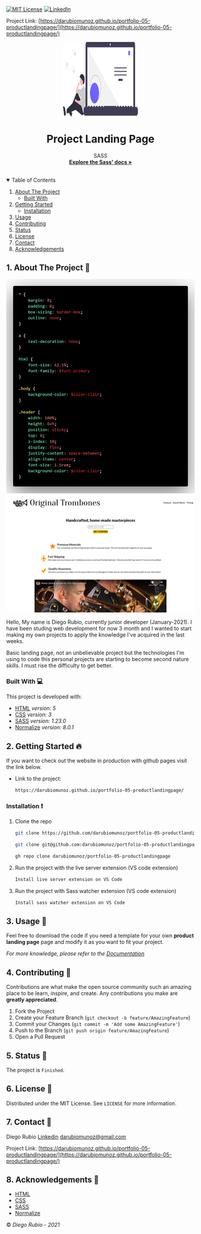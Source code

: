 <!-- PROJECT SHIELDS -->
<!--
*** I'm using markdown "reference style" links for readability.
*** Reference links are enclosed in brackets [ ] instead of parentheses ( ).
*** See the bottom of this document for the declaration of the reference variables
*** for contributors-url, forks-url, etc. This is an optional, concise syntax you may use.
*** https://www.markdownguide.org/basic-syntax/#reference-style-links
-->

[![MIT License][license-shield]][license-url]
[![LinkedIn][linkedin-shield]][linkedin-url]

<!-- PROJECT LOGO -->
Project Link: [https://darubiomunoz.github.io/portfolio-05-productlandingpage/](https://darubiomunoz.github.io/portfolio-05-productlandingpage/)
<br />
<p align="center">
  <a href="https://darubiomunoz.github.io/portfolio-05-productlandingpage/">
    <img src="./src/assets/images/readme-logo.svg" alt="Logo" width="200" height="200">
  </a>
  <h1 align="center">Project Landing Page</h1>
  <p align="center">
    SASS
    <br />
    <a href="https://sass-lang.com/documentation"><strong>Explore the Sass' docs »</strong></a>
    <br />
    <br />
  </p>
</p>

<!-- TABLE OF CONTENTS -->
<details open="open">
  <summary>Table of Contents</summary>
  <ol>
    <li>
      <a href="#about-the-project">About The Project</a>
      <ul>
        <li><a href="#built-with">Built With</a></li>
      </ul>
    </li>
    <li>
      <a href="#getting-started">Getting Started</a>
      <ul>
        <li><a href="#installation">Installation</a></li>
      </ul>
    </li>
    <li><a href="#usage">Usage</a></li>
    <li><a href="#contributing">Contributing</a></li>
    <li><a href="#">Status</a></li>
    <li><a href="#license">License</a></li>
    <li><a href="#contact">Contact</a></li>
    <li><a href="#acknowledgements">Acknowledgements</a></li>
  </ol>
</details>

<!-- ABOUT THE PROJECT -->
## 1. About The Project :round_pushpin:

![Product Code Screen Shot][code-screenshot]
![Product Screen Shot][product-screenshot-frontend]

Hello, My name is Diego Rubio, currently junior developer (January-2021). I have been studing web development for now 3 month and I wanted to start making my own projects to apply the knowledge I've acquired in the last weeks.

Basic landing page, not an unbelievable project but the technologies I'm using to code this personal projects are starting to become second nature skills. I must rise the difficulty to get better.

### Built With :computer:

This project is developed with:

* [HTML](https://developer.mozilla.org/en-US/docs/Web/Guide/HTML/HTML5) _version: 5_
* [CSS](https://developer.mozilla.org/en-US/docs/Web/CSS/Reference) _version: 3_
* [SASS](https://sass-lang.com/documentation) _version: 1.23.0_
* [Normalize](https://necolas.github.io/normalize.css/) _version: 8.0.1_

<!-- GETTING STARTED -->
## 2. Getting Started :fire:

If you want to check out the website in production with github pages visit the link below.

* Link to the project:
  ```sh
  https://darubiomunoz.github.io/portfolio-05-productlandingpage/
  ```

### Installation  :exclamation:

1. Clone the repo
   ```sh
   git clone https://github.com/darubiomunoz/portfolio-05-productlandingpage.git
   ```
   ```sh
   git clone git@github.com:darubiomunoz/portfolio-05-productlandingpage.git
   ```
   ```sh
   gh repo clone darubiomunoz/portfolio-05-productlandingpage
   ```


2. Run the project with the live server extension (VS code extension)
    ```sh
    Install live server extension on VS Code
    ```


3. Run the project with Sass watcher extension (VS code extension)
    ```sh
    Install sass watcher extension on VS Code
    ```
<!-- USAGE EXAMPLES -->
## 3. Usage :star2:

Feel free to download the code if you need a template for your own **product landing page** page and modify it as you want to fit your project.

_For more knowledge, please refer to the [Documentation](https://sass-lang.com/documentation)_

<!-- CONTRIBUTING -->
## 4. Contributing :tada:

Contributions are what make the open source community such an amazing place to be learn, inspire, and create. Any contributions you make are **greatly appreciated**.

1. Fork the Project
2. Create your Feature Branch (`git checkout -b feature/AmazingFeature`)
3. Commit your Changes (`git commit -m 'Add some AmazingFeature'`)
4. Push to the Branch (`git push origin feature/AmazingFeature`)
5. Open a Pull Request

<!-- Status -->
## 5. Status :memo:

The project is `Finished`.

<!-- LICENSE -->
## 6. License :memo:

Distributed under the MIT License. See `LICENSE` for more information.

<!-- CONTACT -->
## 7. Contact :e-mail:

Diego Rubio
[Linkedin](https://www.linkedin.com/in/darmdev/)
darubiomunoz@gmail.com

Project Link: [https://darubiomunoz.github.io/portfolio-05-productlandingpage/](https://darubiomunoz.github.io/portfolio-05-productlandingpage/)

<!-- ACKNOWLEDGEMENTS -->
## 8. Acknowledgements :clap:


* [HTML](https://developer.mozilla.org/en-US/docs/Web/Guide/HTML/HTML5)
* [CSS](https://developer.mozilla.org/en-US/docs/Web/CSS/Reference)
* [SASS](https://sass-lang.com/documentation)
* [Normalize](https://necolas.github.io/normalize.css/)

:copyright: _Diego Rubio - 2021_

<!-- MARKDOWN LINKS & IMAGES -->
<!-- https://www.markdownguide.org/basic-syntax/#reference-style-links -->

[license-shield]: https://img.shields.io/github/license/othneildrew/Best-README-Template.svg?style=for-the-badge
[license-url]: https://github.com/darubiomunoz/portfolio-06-profilecardcomponent/blob/master/LICENSE
[linkedin-shield]: https://img.shields.io/badge/-LinkedIn-black.svg?style=for-the-badge&logo=linkedin&colorB=555
[linkedin-url]: https://www.linkedin.com/in/darmdev/
[code-screenshot]: ./src/assets/images/code.png/
[product-screenshot-frontend]: ./src/assets/images/screenshot.jpg